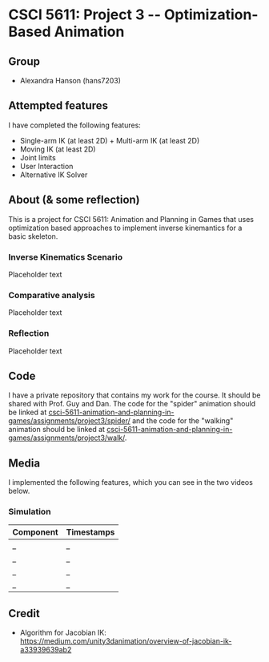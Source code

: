 # CSCI 5611: Project 3 -- Optimization-Based Animation

## Group

* Alexandra Hanson (hans7203)

## Attempted features

I have completed the following features:

* Single-arm IK (at least 2D) + Multi-arm IK (at least 2D)
* Moving IK (at least 2D)
* Joint limits
* User Interaction
* Alternative IK Solver

## About (& some reflection)

This is a project for CSCI 5611: Animation and Planning in Games that uses 
optimization based approaches to implement inverse kinemantics for a basic
skeleton.

### Inverse Kinematics Scenario

Placeholder text 

### Comparative analysis

Placeholder text

### Reflection

Placeholder text

## Code

I have a private repository that contains my work for the course. It should be 
shared with Prof. Guy and Dan. The code for the "spider" animation should be
linked at 
[csci-5611-animation-and-planning-in-games/assignments/project3/spider/](https://github.com/alexandra-hanson/csci-5611-animation-and-planning-in-games/tree/main/assignments/project3/spider)
and the code for the "walking" animation should be linked at
[csci-5611-animation-and-planning-in-games/assignments/project3/walk/](https://github.com/alexandra-hanson/csci-5611-animation-and-planning-in-games/tree/main/assignments/project3/walk).

## Media

I implemented the following features, which you can see in the two videos below.

### Simulation

| **Component**      | **Timestamps** |
| ----------- | ----------- |
| _ | _ |
| _ | _ |
| _ | _ |
| _ | _ |

## Credit

* Algorithm for Jacobian IK: https://medium.com/unity3danimation/overview-of-jacobian-ik-a33939639ab2